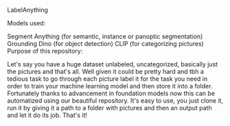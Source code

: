 LabelAnything

Models used:

Segment Anything (for semantic, instance or panoptic segmentation)
Grounding Dino (for object detection)
CLIP (for categorizing pictures)
Purpose of this repository:

Let's say you have a huge dataset unlabeled, uncategorized, basically just the pictures and that's all. Well given it could be pretty hard and tbh a tedious task to go through each picture label it for the task you need in order to train your machine learning model and then store it into a folder. Fortunately thanks to advancement in foundation models now this can be automatized using our beautiful repository.
It's easy to use, you just clone it, run it by giving it a path to a folder with pictures and then an output path and let it do its job.
That's it!